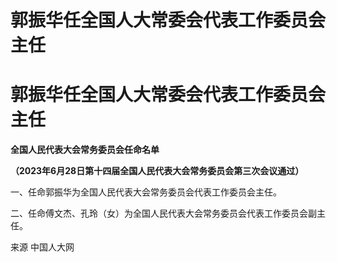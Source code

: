 # 郭振华任全国人大常委会代表工作委员会主任

# 郭振华任全国人大常委会代表工作委员会主任

**全国人民代表大会常务委员会任命名单**

**（2023年6月28日第十四届全国人民代表大会常务委员会第三次会议通过）**

一、任命郭振华为全国人民代表大会常务委员会代表工作委员会主任。

二、任命傅文杰、孔玲（女）为全国人民代表大会常务委员会代表工作委员会副主任。

来源 中国人大网

